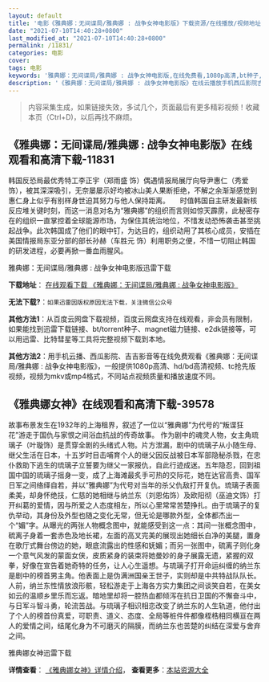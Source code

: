 ```yaml
---
layout: default
title: '电影《雅典娜：无间谍局/雅典娜 : 战争女神电影版》下载资源/在线播放/视频地址/1080p/高清/蓝光'
date: "2021-07-10T14:40:28+0800"
last_modified_at: "2021-07-10T14:40:28+0800"
permalink: /11831/
categories: 电影
cover:
tags: 电影
keywords: '雅典娜：无间谍局/雅典娜 : 战争女神电影版,在线免费看,1080p高清,bt种子,torrent,百度云盘,magnet,磁力链,迅雷下载资源'
description: '《雅典娜：无间谍局/雅典娜 : 战争女神电影版》在线云播放手机西瓜影院吉吉影音免费看，1080p高清bd/hd未删减完整版和tc抢先枪版，mkv/mp4格式，附带bt/torrent种子、magnet/磁力链、百度云盘、网盘资源迅雷下载链接'
---
```


>内容采集生成，如果链接失效，多试几个，页面最后有更多精彩视频！收藏本页（Ctrl+D)，以后再找不麻烦。


## 《雅典娜：无间谍局/雅典娜 : 战争女神电影版》在线观看和高清下载-11831

韩国反恐局最优秀特工李正宇（郑雨盛 饰）偶遇情报局展厅向导尹惠仁（秀爱 饰），被其深深吸引，无奈屡屡示好均被冰山美人果断拒绝，不解之余渐渐感觉到惠仁身上似乎有别样身世迫其努力与他人保持距离。　　时值韩国自主研发最新核反应堆关键时刻，而这一消息对名为“雅典娜”的组织而言则如惊天霹雳，此秘密存在的组织一直掌控着全球能源市场，为保住其统治地位，不惜发动恐怖袭击甚至挑起战争。此次韩国成了他们的眼中钉，为达目的，组织动用了其核心成员，安插在美国情报局东亚分部的部长孙赫（车胜元 饰）利用职务之便，不惜一切阻止韩国的研发进程，必要再掀一番血雨腥风。


雅典娜：无间谍局/雅典娜 : 战争女神电影版迅雷下载

**下载地址**： [在线观看下载 《雅典娜：无间谍局/雅典娜 : 战争女神电影版》](https://www.993dy.com//vod-detail-id-23855.html) 


**无法下载?**：`如果迅雷因版权原因无法下载，关注微信公众号 `

**其他方法1**：从百度云网盘下载视频，百度云网盘支持在线观看，非会员有限制，如果能找到迅雷下载链接、bt/torrent种子、magnet磁力链接、e2dk链接等，可以用迅雷、比特彗星等工具将完整视频下载到本地。

**其他方法2**：用手机云播、西瓜影院、吉吉影音等在线免费观看《雅典娜：无间谍局/雅典娜 : 战争女神电影版》，一般提供1080p高清、hd/bd高清视频、tc抢先版视频，视频为mkv或mp4格式，不同站点视频质量和播放速度不同。


## 《雅典娜女神》在线观看和高清下载-39578

故事布景发生在1932年的上海租界，叙述了一位以“雅典娜&rdquo;为代号的“叛谍狂花”游走于国仇与家恨之间浴血抗战的传奇故事。 作为剧中的魂灵人物，女主角琉璃子（叶璇饰）是贯穿全剧的头绪式人物。片方泄漏，剧中的琉璃子从小随生母、继父生活在日本，十五岁时目击哺育个人的继父因反战被日本军部隐秘杀戮，在忠仆救助下逃生的琉璃子立誓要为继父一家报仇，自此行迹成迷。五年隐忍，回到祖国中国的琉璃子摇身一变，成了上海滩最炙手可热的交际花，她在达官高贵、国军日军之间络绎自若，并以“雅典娜&rdquo;为代号对当年的杀父仇敌打开复仇。琉璃子表面柔美，却身怀绝技，仁慈的她相继与纳兰东（刘恩佑饰）及欧阳彻（巫迪文饰）打开纠葛的爱情，因与所爱之人态度相左，所以心里常常苦楚挣扎。由于琉璃子的复仇举动，其身份及外型也随之变化无常，但无论是哪款外型，全体都杰出一个&ldquo;媚&rdquo;字。从曝光的两张人物概念图中，就能感受到这一点：其间一张概念图中，硫离子身着一套赤色及地长裙，左面的高叉完美的展现出她细长白净的美腿，置身在歌厅式舞台傍边的她，眼底流露出的性感和妩媚；而另一张图中，硫离子则化身一个意气风发的蒙面女侠，皮质紧身的装束将她曼妙的身子展露无遗，紧握的双拳，好像在宣告着她奇特的任务，让人心生遥想。与琉璃子打开命运纠缠的纳兰东是剧中的榜首男主角。他表面上是伪满洲国亲王世子，实则却是中共特战队队长。人前，纳兰东性情放浪形骸，轻松游走于上海各方实力集团之间谈笑自若，在美女如云的温顺乡里乐而忘返。暗地里却将一腔热血都倾泻在抗日卫国的不懈奋斗中，与日军斗智斗勇，轮流苦战。与琉璃子相识相恋改变了纳兰东的人生轨道，他付出了个人的榜首份真爱，可职责、道义、态度、全局等桩件件都像桎梏相同横亘在两人的爱情之间，结尾化身为不可磨灭的隔膜，而纳兰东也苦楚的纠结在深爱与舍弃之间。</p>


雅典娜女神迅雷下载

**详情查看**： [《雅典娜女神》详情介绍](/movie/39578/)， **查看更多**：[本站资源大全](/movie/t/all/)


